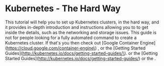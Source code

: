 # Kubernetes - The Hard Way

This tutorial will help you to set up Kubernetes clusters, in the hard way, and it provides in-depth introduction and instructions allowing you to to get inside the details, such as the networking and storage issues. This guide is not for people looking for a fully automated command to create a Kubernetes cluster. If that's you then check out [Google Container Engine](https://cloud.google.com/container-engine\) , or the [Getting Started Guides]\(http://kubernetes.io/docs/getting-started-guides/\). or the [Getting Started Guides]\(http://kubernetes.io/docs/getting-started-guides/) or the .

